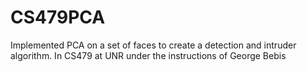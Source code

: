 # CS479PCA
Implemented PCA on a set of faces to create a detection and intruder algorithm. In CS479 at UNR under the instructions of George Bebis
